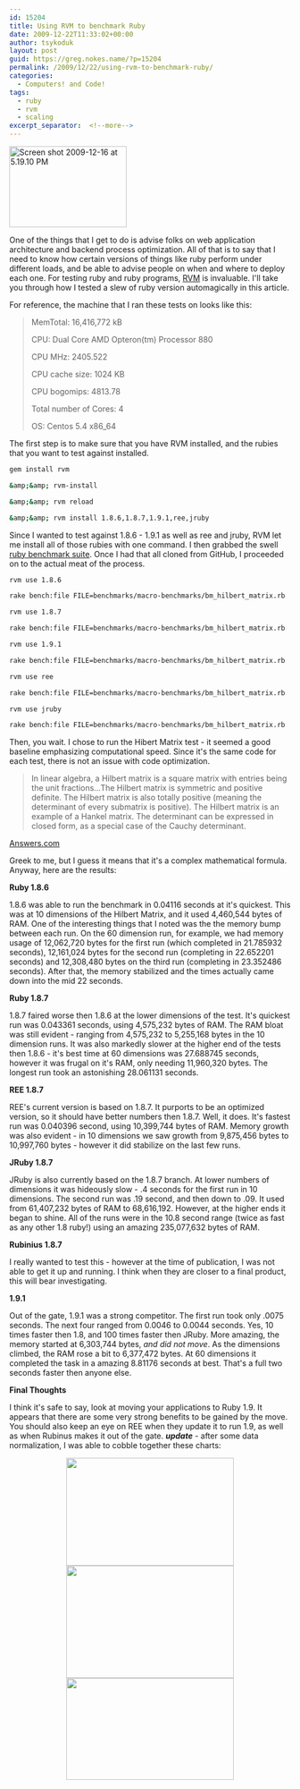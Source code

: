 ```yaml
---
id: 15204
title: Using RVM to benchmark Ruby
date: 2009-12-22T11:33:02+00:00
author: tsykoduk
layout: post
guid: https://greg.nokes.name/?p=15204
permalink: /2009/12/22/using-rvm-to-benchmark-ruby/
categories:
  - Computers! and Code!
tags:
  - ruby
  - rvm
  - scaling
excerpt_separator:  <!--more-->
---
```

<img class="size-medium wp-image-15206 alignright" title="Screen shot 2009-12-16 at 5.19.10 PM" src="https://greg.nokes.name/wp-content/uploads/2009/12/Screen-shot-2009-12-16-at-5.19.10-PM-300x207.png" alt="Screen shot 2009-12-16 at 5.19.10 PM" width="210" height="145" />

One of the things that I get to do is advise folks on web application architecture and backend process optimization. All of that is to say that I need to know how certain versions of things like ruby perform under different loads, and be able to advise people on when and where to deploy each one. For testing ruby and ruby programs, <a href="http://rvm.beginrescueend.com/">RVM</a> is invaluable. I'll take you through how I tested a slew of ruby version automagically in this article.
<!--more-->
For reference, the machine that I ran these tests on looks like this:

>MemTotal: 16,416,772 kB
>
>CPU: Dual Core AMD Opteron(tm) Processor 880
>
>CPU MHz: 2405.522
>
>CPU cache size: 1024 KB
>
>CPU bogomips: 4813.78
>
>Total number of Cores: 4
>
>OS: Centos 5.4 x86_64</pre>

The first step is to make sure that you have RVM installed, and the rubies that you want to test against installed.

```bash
gem install rvm 

&amp;&amp; rvm-install 

&amp;&amp; rvm reload

&amp;&amp; rvm install 1.8.6,1.8.7,1.9.1,ree,jruby
```

Since I wanted to test against 1.8.6 - 1.9.1 as well as ree and jruby, RVM let me install all of those rubies with one command. I then grabbed the swell <a href="http://github.com/acangiano/ruby-benchmark-suite">ruby benchmark suite</a>. Once I had that all cloned from GitHub, I proceeded on to the actual meat of the process.

```bash
rvm use 1.8.6

rake bench:file FILE=benchmarks/macro-benchmarks/bm_hilbert_matrix.rb

rvm use 1.8.7

rake bench:file FILE=benchmarks/macro-benchmarks/bm_hilbert_matrix.rb

rvm use 1.9.1

rake bench:file FILE=benchmarks/macro-benchmarks/bm_hilbert_matrix.rb

rvm use ree

rake bench:file FILE=benchmarks/macro-benchmarks/bm_hilbert_matrix.rb

rvm use jruby

rake bench:file FILE=benchmarks/macro-benchmarks/bm_hilbert_matrix.rb
```

Then, you wait.
I chose to run the Hibert Matrix test - it seemed a good baseline emphasizing computational speed. Since it's the same code for each test, there is not an issue with code optimization.

> In linear algebra, a Hilbert matrix is a square matrix with entries being the unit fractions...The Hilbert matrix is symmetric and positive definite. The Hilbert matrix is also totally positive (meaning the determinant of every submatrix is positive).
>The Hilbert matrix is an example of a Hankel matrix.
>The determinant can be expressed in closed form, as a special case of the Cauchy determinant.

<a href="http://www.answers.com/topic/hilbert-matrix">Answers.com</a>

Greek to me, but I guess it means that it's a complex mathematical formula. Anyway, here are the results:

<strong>Ruby 1.8.6</strong>

1.8.6 was able to run the benchmark in 0.04116 seconds at it's quickest. This was at 10 dimensions of the Hilbert Matrix, and it used 4,460,544 bytes of RAM. One of the interesting things that I noted was the the memory bump between each run. On the 60 dimension run, for example, we had memory usage of 12,062,720 bytes for the first run (which completed in 21.785932 seconds), 12,161,024 bytes for the second run (completing in 22.652201 seconds) and 12,308,480 bytes on the third run (completing in 23.352486 seconds). After that, the memory stabilized and the times actually came down into the mid 22 seconds.

<strong>Ruby 1.8.7</strong>

1.8.7 faired worse then 1.8.6 at the lower dimensions of the test. It's quickest run was 0.043361 seconds,  using 4,575,232 bytes of RAM. The RAM bloat was still evident - ranging from 4,575,232 to 5,255,168 bytes in the 10 dimension runs. It was also markedly slower at the higher end of the tests then 1.8.6 - it's best time at 60 dimensions was 27.688745 seconds, however it was frugal on it's RAM, only needing 11,960,320 bytes. The longest run took an astonishing 28.061131 seconds.

<strong>REE 1.8.7</strong>

REE's current version is based on 1.8.7. It purports to be an optimized version, so it should have better numbers then 1.8.7. Well, it does. It's fastest run was 0.040396 second, using 10,399,744 bytes of RAM. Memory growth was also evident - in 10 dimensions we saw growth from 9,875,456 bytes to 10,997,760 bytes - however it did stabilize on the last few runs.

<strong>JRuby 1.8.7</strong>

JRuby is also currently based on the 1.8.7 branch. At lower numbers of dimensions it was hideously slow - .4 seconds for the first run in 10 dimensions. The second run was .19 second, and then down to .09. It used from 61,407,232 bytes of RAM to 68,616,192. However, at the higher ends it began to shine. All of the runs were in the 10.8 second range (twice as fast as any other 1.8 ruby!) using an amazing 235,077,632 bytes of RAM.

<strong>Rubinius 1.8.7</strong>

I really wanted to test this - however at the time of publication, I was not able to get it up and running. I think when they are closer to a final product, this will bear investigating.

<strong>1.9.1</strong>

Out of the gate, 1.9.1 was a strong competitor. The first run took only .0075 seconds. The next four ranged from 0.0046 to 0.0044 seconds. Yes, 10 times faster then 1.8, and 100 times faster then JRuby. More amazing, the memory started at 6,303,744 bytes, <em>and did not move</em>. As the dimensions climbed, the RAM rose a bit to 6,377,472 bytes. At 60 dimensions it completed the task in a amazing 8.81176 seconds at best. That's a full two seconds faster then anyone else.

<strong>Final Thoughts</strong>

I think it's safe to say, look at moving your applications to Ruby 1.9. It appears that there are some very strong benefits to be gained by the move. You should also keep an eye on REE when they update it to run 1.9, as well as when Rubinus makes it out of the gate.
<strong><em>update</em><span style="font-weight: normal;"> - after some data normalization, I was able to cobble together these charts:</span></strong>


<p style="text-align: center;"><strong><span style="font-weight: normal;"><a href="https://greg.nokes.name/wp-content/uploads/2009/12/Screen-shot-2009-12-23-at-10.25.41-AM.png"><img class="size-medium wp-image-15215 aligncenter" title="Screen shot 2009-12-23 at 10.25.41 AM" src="https://greg.nokes.name/wp-content/uploads/2009/12/Screen-shot-2009-12-23-at-10.25.41-AM-300x193.png" alt="" width="300" height="193" /></a><a href="https://greg.nokes.name/wp-content/uploads/2009/12/Screen-shot-2009-12-23-at-10.25.49-AM.png"><img class="aligncenter size-medium wp-image-15216" title="Screen shot 2009-12-23 at 10.25.49 AM" src="https://greg.nokes.name/wp-content/uploads/2009/12/Screen-shot-2009-12-23-at-10.25.49-AM-300x201.png" alt="" width="300" height="201" /></a><a href="https://greg.nokes.name/wp-content/uploads/2009/12/Screen-shot-2009-12-23-at-10.25.56-AM.png"><img class="aligncenter size-medium wp-image-15217" title="Screen shot 2009-12-23 at 10.25.56 AM" src="https://greg.nokes.name/wp-content/uploads/2009/12/Screen-shot-2009-12-23-at-10.25.56-AM-300x182.png" alt="" width="300" height="182" /></a>

</span></strong></p>